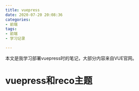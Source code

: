 ```yaml
---
title: vuepress
date: 2020-07-20 20:08:36
categories:
- 前端
tags:
- 前端
- 学习记录

---
```


本文是我学习部署vuepress时的笔记，大部分内容来自VUE官网。

<!-- more -->

# vuepress和reco主题

